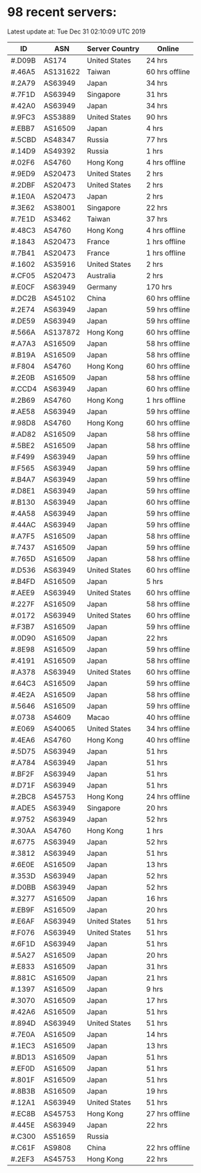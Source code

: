 # 98 recent servers:

Latest update at: Tue Dec 31 02:10:09 UTC 2019

| ID | ASN | Server Country | Online |
| -- | --- | -------------- | ------ |
| #.D09B | AS174 | United States | 24 hrs |
| #.46A5 | AS131622 | Taiwan | 60 hrs offline |
| #.2A79 | AS63949 | Japan | 34 hrs |
| #.7F1D | AS63949 | Singapore | 31 hrs |
| #.42A0 | AS63949 | Japan | 34 hrs |
| #.9FC3 | AS53889 | United States | 90 hrs |
| #.EBB7 | AS16509 | Japan | 4 hrs |
| #.5CBD | AS48347 | Russia | 77 hrs |
| #.14D9 | AS49392 | Russia | 1 hrs |
| #.02F6 | AS4760 | Hong Kong | 4 hrs offline |
| #.9ED9 | AS20473 | United States | 2 hrs |
| #.2DBF | AS20473 | United States | 2 hrs |
| #.1E0A | AS20473 | Japan | 2 hrs |
| #.3E62 | AS38001 | Singapore | 22 hrs |
| #.7E1D | AS3462 | Taiwan | 37 hrs |
| #.48C3 | AS4760 | Hong Kong | 4 hrs offline |
| #.1843 | AS20473 | France | 1 hrs offline |
| #.7B41 | AS20473 | France | 1 hrs offline |
| #.1602 | AS35916 | United States | 2 hrs |
| #.CF05 | AS20473 | Australia | 2 hrs |
| #.E0CF | AS63949 | Germany | 170 hrs |
| #.DC2B | AS45102 | China | 60 hrs offline |
| #.2E74 | AS63949 | Japan | 59 hrs offline |
| #.DE59 | AS63949 | Japan | 59 hrs offline |
| #.566A | AS137872 | Hong Kong | 60 hrs offline |
| #.A7A3 | AS16509 | Japan | 58 hrs offline |
| #.B19A | AS16509 | Japan | 58 hrs offline |
| #.F804 | AS4760 | Hong Kong | 60 hrs offline |
| #.2E0B | AS16509 | Japan | 58 hrs offline |
| #.CCD4 | AS63949 | Japan | 60 hrs offline |
| #.2B69 | AS4760 | Hong Kong | 1 hrs offline |
| #.AE58 | AS63949 | Japan | 59 hrs offline |
| #.98D8 | AS4760 | Hong Kong | 60 hrs offline |
| #.AD82 | AS16509 | Japan | 58 hrs offline |
| #.5BE2 | AS16509 | Japan | 58 hrs offline |
| #.F499 | AS63949 | Japan | 59 hrs offline |
| #.F565 | AS63949 | Japan | 59 hrs offline |
| #.B4A7 | AS63949 | Japan | 59 hrs offline |
| #.D8E1 | AS63949 | Japan | 59 hrs offline |
| #.B130 | AS63949 | Japan | 60 hrs offline |
| #.4A58 | AS63949 | Japan | 59 hrs offline |
| #.44AC | AS63949 | Japan | 59 hrs offline |
| #.A7F5 | AS16509 | Japan | 58 hrs offline |
| #.7437 | AS16509 | Japan | 59 hrs offline |
| #.765D | AS16509 | Japan | 58 hrs offline |
| #.D536 | AS63949 | United States | 60 hrs offline |
| #.B4FD | AS16509 | Japan | 5 hrs |
| #.AEE9 | AS63949 | United States | 60 hrs offline |
| #.227F | AS16509 | Japan | 58 hrs offline |
| #.0172 | AS63949 | United States | 60 hrs offline |
| #.F3B7 | AS16509 | Japan | 59 hrs offline |
| #.0D90 | AS16509 | Japan | 22 hrs |
| #.8E98 | AS16509 | Japan | 59 hrs offline |
| #.4191 | AS16509 | Japan | 58 hrs offline |
| #.A378 | AS63949 | United States | 60 hrs offline |
| #.64C3 | AS16509 | Japan | 59 hrs offline |
| #.4E2A | AS16509 | Japan | 58 hrs offline |
| #.5646 | AS16509 | Japan | 59 hrs offline |
| #.0738 | AS4609 | Macao | 40 hrs offline |
| #.E069 | AS40065 | United States | 34 hrs offline |
| #.4EA6 | AS4760 | Hong Kong | 40 hrs offline |
| #.5D75 | AS63949 | Japan | 51 hrs |
| #.A784 | AS63949 | Japan | 51 hrs |
| #.BF2F | AS63949 | Japan | 51 hrs |
| #.D71F | AS63949 | Japan | 51 hrs |
| #.2BC8 | AS45753 | Hong Kong | 24 hrs offline |
| #.ADE5 | AS63949 | Singapore | 20 hrs |
| #.9752 | AS63949 | Japan | 52 hrs |
| #.30AA | AS4760 | Hong Kong | 1 hrs |
| #.6775 | AS63949 | Japan | 52 hrs |
| #.3812 | AS63949 | Japan | 51 hrs |
| #.6E0E | AS16509 | Japan | 13 hrs |
| #.353D | AS63949 | Japan | 52 hrs |
| #.D0BB | AS63949 | Japan | 52 hrs |
| #.3277 | AS16509 | Japan | 16 hrs |
| #.EB9F | AS16509 | Japan | 20 hrs |
| #.E6AF | AS63949 | United States | 51 hrs |
| #.F076 | AS63949 | United States | 51 hrs |
| #.6F1D | AS63949 | Japan | 51 hrs |
| #.5A27 | AS16509 | Japan | 20 hrs |
| #.E833 | AS16509 | Japan | 31 hrs |
| #.881C | AS16509 | Japan | 21 hrs |
| #.1397 | AS16509 | Japan | 9 hrs |
| #.3070 | AS16509 | Japan | 17 hrs |
| #.42A6 | AS16509 | Japan | 51 hrs |
| #.894D | AS63949 | United States | 51 hrs |
| #.7E0A | AS16509 | Japan | 14 hrs |
| #.1EC3 | AS16509 | Japan | 13 hrs |
| #.BD13 | AS16509 | Japan | 51 hrs |
| #.EF0D | AS16509 | Japan | 51 hrs |
| #.801F | AS16509 | Japan | 51 hrs |
| #.8B3B | AS16509 | Japan | 19 hrs |
| #.12A1 | AS63949 | United States | 51 hrs |
| #.EC8B | AS45753 | Hong Kong | 27 hrs offline |
| #.445E | AS63949 | Japan | 22 hrs |
| #.C300 | AS51659 | Russia | |
| #.C61F | AS9808 | China | 22 hrs offline |
| #.2EF3 | AS45753 | Hong Kong | 22 hrs |

